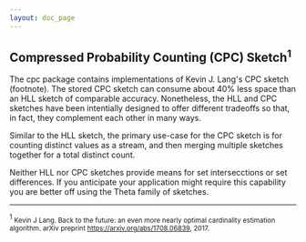 ```yaml
---
layout: doc_page
---
```


## Compressed Probability Counting (CPC) Sketch<sup>1</sup>
The cpc package contains implementations of Kevin J. Lang's CPC sketch (footnote).
The stored CPC sketch can consume about 40% less space than an HLL sketch of comparable accuracy.
Nonetheless, the HLL and CPC sketches have been intentially designed to offer different tradeoffs so that, in fact, they complement each other in many ways.

Similar to the HLL sketch, the primary use-case for the CPC sketch is for counting distinct values as a stream, and then merging multiple sketches together for a total distinct count. 

Neither HLL nor CPC sketches provide means for set intersecctions or set differences.  If you anticipate your application might require this capability you are better off using the Theta family of sketches.







________________________


<sup>1</sup><small>
Kevin J Lang. Back to the future: an even more nearly optimal cardinality estimation algorithm. arXiv preprint https://arxiv.org/abs/1708.06839, 2017.
</small>
